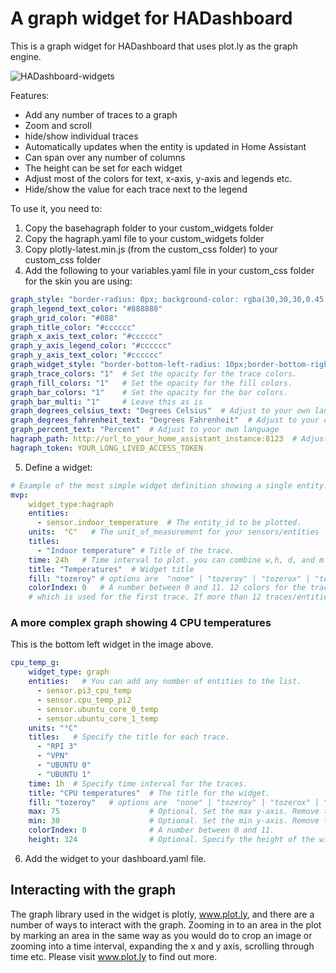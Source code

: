# A graph widget for HADashboard

This is a graph widget for HADashboard that uses plot.ly as the graph engine.

![HADashboard-widgets](https://github.com/tjntomas/HADashboard-widgets/blob/master/img/graph.png?raw=true)

Features:
* Add any number of traces to a graph
* Zoom and scroll
* hide/show individual traces
* Automatically updates when the entity is updated in Home Assistant
* Can span over any number of columns
* The height can be set for each widget
* Adjust most of the colors for text, x-axis, y-axis and legends etc.
* Hide/show the value for each trace next to the legend

To use it, you need to:
1. Copy the basehagraph folder to your custom_widgets folder
2. Copy the hagraph.yaml file to your custom_widgets folder
3. Copy plotly-latest.min.js (from the custom_css folder)  to your custom_css folder
4. Add the following to your variables.yaml file in your custom_css folder for the skin you are using:
````yaml
graph_style: "border-radius: 0px; background-color: rgba(30,30,30,0.45 );"  # Change to whichever css you like.
graph_legend_text_color: "#888888"
graph_grid_color: "#888"
graph_title_color: "#cccccc"
graph_x_axis_text_color: "#cccccc"
graph_y_axis_legend_color: "#cccccc"
graph_y_axis_text_color: "#cccccc"
graph_widget_style: "border-bottom-left-radius: 10px;border-bottom-right-radius: 10px;border-top-left-radius: 10px;border-top-right-radius: 10px;"
graph_trace_colors: "1"  # Set the opacity for the trace colors.
graph_fill_colors: "1"   # Set the opacity for the fill colors.
graph_bar_colors: "1"    # Set the opacity for the bar colors.
graph_bar_multi: "1"     # Leave this as is
graph_degrees_celsius_text: "Degrees Celsius"  # Adjust to your own language
graph_degrees_fahrenheit_text: "Degrees Fahrenheit"  # Adjust to your own language
graph_percent_text: "Percent"  # Adjust to your own language
hagraph_path: http://url_to_your_home_assistant_instance:8123  # Adjust the port if needed.
hagraph_token: YOUR_LONG_LIVED_ACCESS_TOKEN
````
5. Define a widget:
````yaml
# Example of the most simple widget definition showing a single entity:
mvp:
    widget_type:hagraph
    entities:
      - sensor.indoor_temperature  # The entity_id to be plotted.
    units:  °C"   # The unit_of_measurement for your sensors/entities
    titles:
      - "Indoor temperature" # Title of the trace.
    time: 24h   # Time interval to plot. you can combine w,h, d, and m as 2w1d3h20m (This would be 2 weeks, 1 day, 3 hours and 20 minutes)
    title: "Temperatures"  # Widget title
    fill: "tozeroy" # options are  "none" | "tozeroy" | "tozerox" | "tonexty" | "tonextx" | "toself" 
    colorIndex: 0   # A number between 0 and 11. 12 colors for the traces are predefined and the colorIndex defines 
    # which is used for the first trace. If more than 12 traces/entities are specified, the colors are rotated. 
````

### A more complex graph showing 4 CPU temperatures
This is the bottom left widget in the image above.
````yaml
cpu_temp_g:
    widget_type: graph
    entities:   # You can add any number of entities to the list.
      - sensor.pi3_cpu_temp
      - sensor.cpu_temp_pi2
      - sensor.ubuntu_core_0_temp
      - sensor.ubuntu_core_1_temp
    units: "°C"
    titles:   # Specify the title for each trace. 
      - "RPI 3"
      - "VPN"
      - "UBUNTU 0"
      - "UBUNTU 1"
    time: 1h  # Specify time interval for the traces.
    title: "CPU temperatures"  # The title for the widget.
    fill: "tozeroy"   # options are  "none" | "tozeroy" | "tozerox" | "tonexty" | "tonextx" | "toself" 
    max: 75                    # Optional. Set the max y-axis. Remove to fit the traces automatically.
    min: 30                    # Optional. Set the min y-axis. Remove to fit the traces automatically.
    colorIndex: 0              # A number between 0 and 11.
    height: 324                # Optional. Specify the height of the widget in pixels. Default is 215 pixels. 
````
6. Add the widget to your dashboard.yaml file. 

## Interacting with the graph
The graph library used in the widget is plotly, www.plot.ly, and there are a number of ways to interact with the graph. Zooming in to an area in the plot by marking an area in the same way as you would do to crop an image or zooming into a time interval, expanding the x and y axis, scrolling through time etc. Please visit www.plot.ly to find out more.
